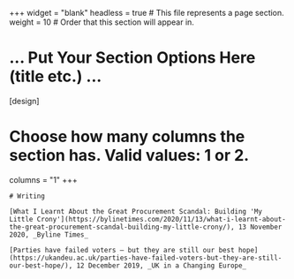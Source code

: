 +++
  widget = "blank"
  headless = true  # This file represents a page section.
  weight = 10  # Order that this section will appear in.
  
  # ... Put Your Section Options Here (title etc.) ...
  
  [design]
  # Choose how many columns the section has. Valid values: 1 or 2.
  columns = "1"
  +++
    
    # Writing
    
    [What I Learnt About the Great Procurement Scandal: Building 'My Little Crony'](https://bylinetimes.com/2020/11/13/what-i-learnt-about-the-great-procurement-scandal-building-my-little-crony/), 13 November 2020, _Byline Times_
    
    [Parties have failed voters — but they are still our best hope](https://ukandeu.ac.uk/parties-have-failed-voters-but-they-are-still-our-best-hope/), 12 December 2019, _UK in a Changing Europe_
    
    